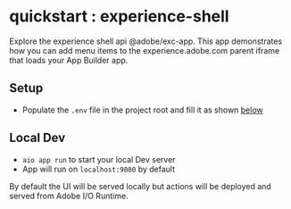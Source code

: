 # quickstart : experience-shell

Explore the experience shell api @adobe/exc-app.  This app demonstrates how you can add menu items to the experience.adobe.com parent iframe that loads your App Builder app.

## Setup

- Populate the `.env` file in the project root and fill it as shown [below](#env)

## Local Dev

- `aio app run` to start your local Dev server
- App will run on `localhost:9080` by default

By default the UI will be served locally but actions will be deployed and served from Adobe I/O Runtime.